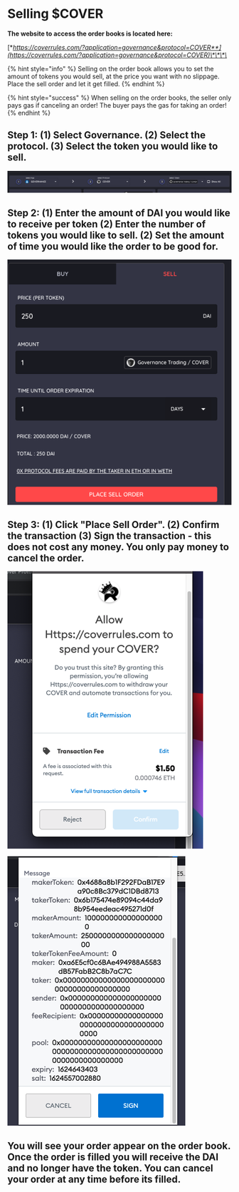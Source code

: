 # Selling $COVER

**The website to access the order books is located here:**

[**https://coverrules.com/?application=governance&protocol=COVER**](https://coverrules.com/?application=governance&protocol=COVER)\*\*\*\*

{% hint style="info" %}
Selling on the order book allows you to set the amount of tokens you would sell, at the price you want with no slippage. Place the sell order and let it get filled. 
{% endhint %}

{% hint style="success" %}
When selling on the order books, the seller only pays gas if canceling an order! The buyer pays the gas for taking an order!
{% endhint %}

##  Step 1: \(1\) Select Governance. \(2\) Select the protocol. \(3\) Select the token you would like to sell. 

![](../../../.gitbook/assets/screen-shot-2021-06-24-at-1.47.00-pm.png)

## Step 2: \(1\) Enter the amount of DAI you would like to receive per token \(2\) Enter the number of tokens you would like to sell. \(2\) Set the amount of time you would like the order to be good for. 

![](../../../.gitbook/assets/screen-shot-2021-06-24-at-1.48.45-pm.png)

## Step 3: \(1\) Click "Place Sell Order". \(2\) Confirm the transaction \(3\) Sign the transaction - this does not cost any money. You only pay money to cancel the order.

![1 - Confirm](../../../.gitbook/assets/screen-shot-2021-06-24-at-1.49.39-pm.png)

![2 - Sign](../../../.gitbook/assets/screen-shot-2021-06-24-at-1.51.19-pm.png)

## You will see your order appear on the order book. Once the order is filled you will receive the DAI and no longer have the token. You can cancel your order at any time before its filled. 





